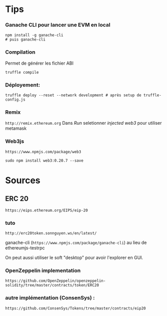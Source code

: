 # Tips

### Ganache CLI pour lancer une EVM en local
```
npm install -g ganache-cli
# puis ganache-cli
```

### Compilation

Permet de générer les fichier ABI
```
truffle compile
```

### Déployement:
```
truffle deploy --reset --network development # après setup de truffle-config.js
```

### Remix
`http://remix.ethereum.org`
Dans _Run_ seletionner _injected web3_ pour utiliser metamask


### Web3js
`https://www.npmjs.com/package/web3`


```
sudo npm install web3:0.20.7 --save
```

# Sources

##  ERC 20

`https://eips.ethereum.org/EIPS/eip-20`

###  tuto
`http://erc20token.sonnguyen.ws/en/latest/`

ganache-cli (`https://www.npmjs.com/package/ganache-cli`) au lieu de ethereumjs-testrpc

On peut aussi utiliser le soft "desktop" pour avoir l'explorer en GUI.

### OpenZeppelin implementation
`https://github.com/OpenZeppelin/openzeppelin-solidity/tree/master/contracts/token/ERC20`

### autre implémentation (ConsenSys) :

`https://github.com/ConsenSys/Tokens/tree/master/contracts/eip20`